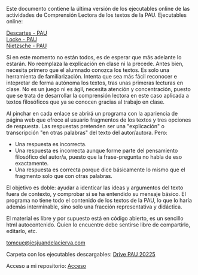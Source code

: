 Este documento contiene la última versión de los ejecutables online de las actividades de Comprensión Lectora de los textos de la PAU.
Ejecutables online:

<a href="https://vertice1971.github.io/Historia_de_la_Filosofia/Descartes-PAU.html" target="_blank">Descartes - PAU</a>  
<a href="https://vertice1971.github.io/Historia_de_la_Filosofia/Locke-PAU.html" target="_blank">Locke - PAU</a>  
<a href="https://vertice1971.github.io/Historia_de_la_Filosofia/Nietzsche-PAU.html" target="_blank">Nietzsche - PAU</a>  

Si en este momento no están todos, es de esperar que más adelante lo estarán.
No reemplaza la explicación en clase ni la precede. Antes bien, necesita primero que el alumnado conozca los textos. Es solo una herramienta de familiarización. Intenta que sea más fácil reconocer e intepretar de forma autónoma los textos, tras unas primeras lecturas en clase.
No es un juego ni es ágil, necesita atención y concentración, puesto que se trata de desarrollar la comprensión lectora en este caso aplicada a textos filosóficos que ya se conocen gracias al trabajo en clase. 

Al pinchar en cada enlace se abrirá un programa con la apariencia de página web que ofrece al usuario fragmentos de los textos y tres opciones de respuesta.
Las respuestas pretenden ser una "explicación" o transcripción "en otras palabras" del texto del autor/autora. Pero:
- Una respuesta es incorrecta.
- Una respuesta es incorrecta aunque forme parte del pensamiento filosófico del autor/a, puesto que la frase-pregunta no habla de eso exactamente.
- Una respuesta es correcta porque dice básicamente lo mismo que el fragmento solo que con otras palabras.
  
El objetivo es doble: ayudar a identicar las ideas y argumentos del texto fuera de contexto, y comprobar si se ha entendido su mensaje básico.
El programa no tiene todo el contenido de los textos de la PAU, lo que lo haría además interminable, sino solo una fracción representativa y didáctica.

El material es libre y por supuesto está en código abierto, es un sencillo html autocontenido. Quien lo encuentre debe sentirse libre de compartirlo, editarlo, etc. 

tomcue@iesjuandelacierva.com

Carpeta con los ejecutables descargables:
[Drive PAU 20225](https://drive.google.com/drive/folders/1OUq3ROVlcuyVU-GrKotE7rxj0IwzqxHZ?usp=sharing)

Acceso a mi repositorio:
[Acceso](https://github.com/Vertice1971 )
